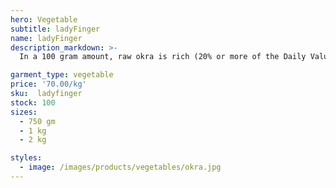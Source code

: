 ```yaml
---
hero: Vegetable
subtitle: ladyFinger
name: ladyFinger
description_markdown: >-
  In a 100 gram amount, raw okra is rich (20% or more of the Daily Value, DV) in dietary fiber, vitamin C and vitamin K, with moderate contents of thiamin, folate and magnesium.

garment_type: vegetable
price: '70.00/kg'
sku:  ladyfinger
stock: 100
sizes:
  - 750 gm
  - 1 kg
  - 2 kg

styles:
  - image: /images/products/vegetables/okra.jpg
---
```

